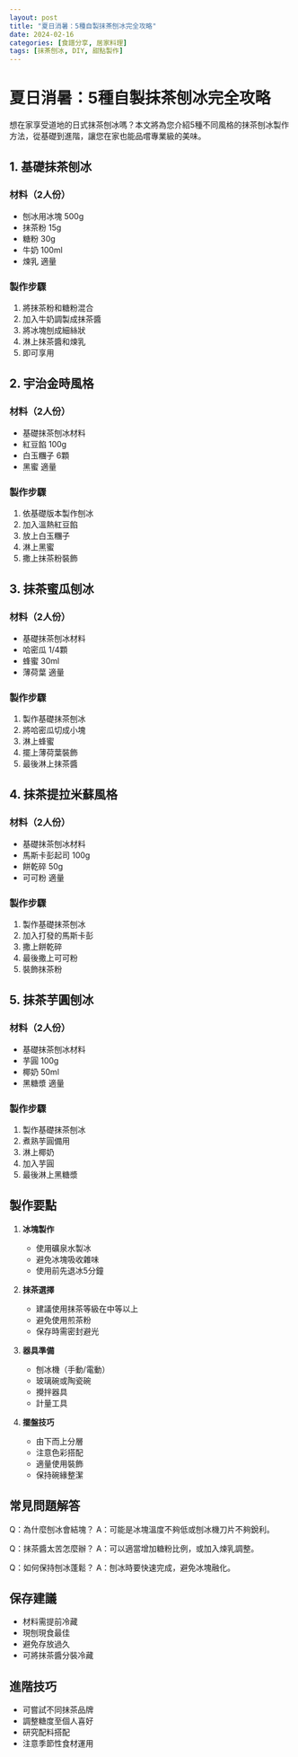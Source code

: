 ```yaml
---
layout: post
title: "夏日消暑：5種自製抹茶刨冰完全攻略"
date: 2024-02-16
categories: [食譜分享, 居家料理]
tags: [抹茶刨冰, DIY, 甜點製作]
---
```


# 夏日消暑：5種自製抹茶刨冰完全攻略

想在家享受道地的日式抹茶刨冰嗎？本文將為您介紹5種不同風格的抹茶刨冰製作方法，從基礎到進階，讓您在家也能品嚐專業級的美味。

## 1. 基礎抹茶刨冰
### 材料（2人份）
- 刨冰用冰塊 500g
- 抹茶粉 15g
- 糖粉 30g
- 牛奶 100ml
- 煉乳 適量

### 製作步驟
1. 將抹茶粉和糖粉混合
2. 加入牛奶調製成抹茶醬
3. 將冰塊刨成細絲狀
4. 淋上抹茶醬和煉乳
5. 即可享用

## 2. 宇治金時風格
### 材料（2人份）
- 基礎抹茶刨冰材料
- 紅豆餡 100g
- 白玉糰子 6顆
- 黑蜜 適量

### 製作步驟
1. 依基礎版本製作刨冰
2. 加入溫熱紅豆餡
3. 放上白玉糰子
4. 淋上黑蜜
5. 撒上抹茶粉裝飾

## 3. 抹茶蜜瓜刨冰
### 材料（2人份）
- 基礎抹茶刨冰材料
- 哈密瓜 1/4顆
- 蜂蜜 30ml
- 薄荷葉 適量

### 製作步驟
1. 製作基礎抹茶刨冰
2. 將哈密瓜切成小塊
3. 淋上蜂蜜
4. 擺上薄荷葉裝飾
5. 最後淋上抹茶醬

## 4. 抹茶提拉米蘇風格
### 材料（2人份）
- 基礎抹茶刨冰材料
- 馬斯卡彭起司 100g
- 餅乾碎 50g
- 可可粉 適量

### 製作步驟
1. 製作基礎抹茶刨冰
2. 加入打發的馬斯卡彭
3. 撒上餅乾碎
4. 最後撒上可可粉
5. 裝飾抹茶粉

## 5. 抹茶芋圓刨冰
### 材料（2人份）
- 基礎抹茶刨冰材料
- 芋圓 100g
- 椰奶 50ml
- 黑糖漿 適量

### 製作步驟
1. 製作基礎抹茶刨冰
2. 煮熟芋圓備用
3. 淋上椰奶
4. 加入芋圓
5. 最後淋上黑糖漿

## 製作要點
1. **冰塊製作**
   - 使用礦泉水製冰
   - 避免冰塊吸收雜味
   - 使用前先退冰5分鐘

2. **抹茶選擇**
   - 建議使用抹茶等級在中等以上
   - 避免使用煎茶粉
   - 保存時需密封避光

3. **器具準備**
   - 刨冰機（手動/電動）
   - 玻璃碗或陶瓷碗
   - 攪拌器具
   - 計量工具

4. **擺盤技巧**
   - 由下而上分層
   - 注意色彩搭配
   - 適量使用裝飾
   - 保持碗緣整潔

## 常見問題解答
Q：為什麼刨冰會結塊？
A：可能是冰塊溫度不夠低或刨冰機刀片不夠銳利。

Q：抹茶醬太苦怎麼辦？
A：可以適當增加糖粉比例，或加入煉乳調整。

Q：如何保持刨冰蓬鬆？
A：刨冰時要快速完成，避免冰塊融化。

## 保存建議
- 材料需提前冷藏
- 現刨現食最佳
- 避免存放過久
- 可將抹茶醬分裝冷藏

## 進階技巧
- 可嘗試不同抹茶品牌
- 調整糖度至個人喜好
- 研究配料搭配
- 注意季節性食材運用 